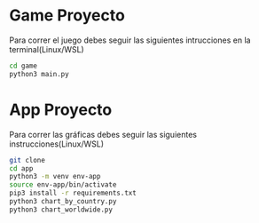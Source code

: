 # Game Proyecto

Para correr el juego debes seguir las siguientes intrucciones en la terminal(Linux/WSL)
```sh
cd game
python3 main.py
```
# App Proyecto
Para correr las gráficas debes seguir las siguientes instrucciones(Linux/WSL)
```sh
git clone
cd app
python3 -m venv env-app
source env-app/bin/activate
pip3 install -r requirements.txt
python3 chart_by_country.py
python3 chart_worldwide.py
```
